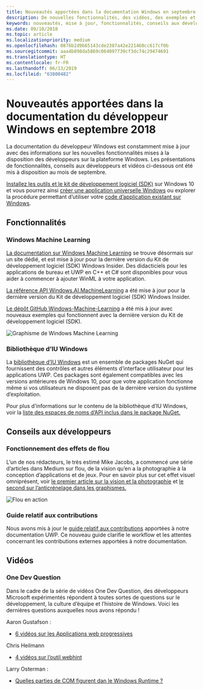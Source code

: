 ```yaml
---
title: Nouveautés apportées dans la documentation Windows en septembre 2018 – Développer des applications UWP
description: De nouvelles fonctionnalités, des vidéos, des exemples et des conseils aux développeurs ont été ajoutés à la documentation du développeur Windows 10 en septembre 2018.
keywords: nouveautés, mise à jour, fonctionnalités, conseils aux développeurs, Windows 10, septembre
ms.date: 09/10/2018
ms.topic: article
ms.localizationpriority: medium
ms.openlocfilehash: 0876b2d9b65143cde2387a42e221460cc617cf0b
ms.sourcegitcommit: aaa4b898da5869c064097739cf3dc74c29474691
ms.translationtype: HT
ms.contentlocale: fr-FR
ms.lasthandoff: 06/13/2019
ms.locfileid: "63800482"
---
```

# <a name="whats-new-in-the-windows-developer-docs-in-september-2018"></a>Nouveautés apportées dans la documentation du développeur Windows en septembre 2018

La documentation du développeur Windows est constamment mise à jour avec des informations sur les nouvelles fonctionnalités mises à la disposition des développeurs sur la plateforme Windows. Les présentations de fonctionnalités, conseils aux développeurs et vidéos ci-dessous ont été mis à disposition au mois de septembre.

[Installez les outils et le kit de développement logiciel (SDK)](https://go.microsoft.com/fwlink/?LinkId=821431) sur Windows 10 et vous pourrez ainsi [créer une application universelle Windows](../get-started/create-uwp-apps.md) ou explorer la procédure permettant d’utiliser votre [code d’application existant sur Windows](../porting/index.md).

## <a name="features"></a>Fonctionnalités

### <a name="windows-machine-learning"></a>Windows Machine Learning

[La documentation sur Windows Machine Learning](https://docs.microsoft.com/windows/ai/) se trouve désormais sur un site dédié, et est mise à jour pour la dernière version du Kit de développement logiciel (SDK) Windows Insider. Des didacticiels pour les applications de bureau et UWP en C++ et C# sont disponibles pour vous aider à commencer à ajouter WinML à votre application.

[La référence API Windows.AI.MachineLearning](https://docs.microsoft.com/uwp/api/windows.ai.machinelearning) a été mise à jour pour la dernière version du Kit de développement logiciel (SDK) Windows Insider.

[Le dépôt GitHub Windows-Machine-Learning](https://github.com/Microsoft/Windows-Machine-Learning) a été mis à jour avec nouveaux exemples qui fonctionnent avec la dernière version du Kit de développement logiciel (SDK).

![Graphisme de Windows Machine Learning](images/winml-graphic.png)

### <a name="windows-ui-library"></a>Bibliothèque d’IU Windows

La [bibliothèque d’IU Windows](https://aka.ms/winui-docs) est un ensemble de packages NuGet qui fournissent des contrôles et autres éléments d’interface utilisateur pour les applications UWP. Ces packages sont également compatibles avec les versions antérieures de Windows 10, pour que votre application fonctionne même si vos utilisateurs ne disposent pas de la dernière version du système d’exploitation.

Pour plus d’informations sur le contenu de la bibliothèque d’IU Windows, voir la [liste des espaces de noms d’API inclus dans le package NuGet.](https://docs.microsoft.com/uwp/api/overview/winui/)

## <a name="developer-guidance"></a>Conseils aux développeurs

### <a name="how-blur-effects-work"></a>Fonctionnement des effets de flou

L’un de nos rédacteurs, le très estimé Mike Jacobs, a commencé une série d’articles dans Medium sur flou, de la vision qu’en a la photographie à la conception d’applications et de jeux. Pour en savoir plus sur cet effet visuel omniprésent, voir [le premier article sur la vision et la photographie](https://medium.com/microsoft-design/science-in-the-system-how-blur-effects-work-8b0590996e09) et [le second sur l’anticrénelage dans les graphismes.](https://medium.com/microsoft-design/science-in-the-system-how-blur-effects-work-part-2-c5589a738515)

![Flou en action](images/blur-example.jpg)

### <a name="contributing-guidance"></a>Guide relatif aux contributions

Nous avons mis à jour le [guide relatif aux contributions](https://github.com/MicrosoftDocs/windows-uwp/blob/docs/CONTRIBUTING.md) apportées à notre documentation UWP. Ce nouveau guide clarifie le workflow et les attentes concernant les contributions externes apportées à notre documentation.

## <a name="videos"></a>Vidéos

### <a name="one-dev-question"></a>One Dev Question

Dans le cadre de la série de vidéos One Dev Question, des développeurs Microsoft expérimentés répondent à toutes sortes de questions sur le développement, la culture d’équipe et l’histoire de Windows. Voici les dernières questions auxquelles nous avons répondu !

Aaron Gustafson :

* [6 vidéos sur les Applications web progressives](https://www.youtube.com/playlist?list=PLWs4_NfqMtoyPHoI-CIB71mEq-om6m35I)

Chris Heilmann

* [4 vidéos sur l’outil webhint](https://www.youtube.com/watch?v=eXfmxmiA00Y&list=PLWs4_NfqMtow00LM-vgyECAlMDxx84Q2v)

Larry Osterman :

* [Quelles parties de COM figurent dan le Windows Runtime ?](https://youtu.be/_nsMjHqRn1w)